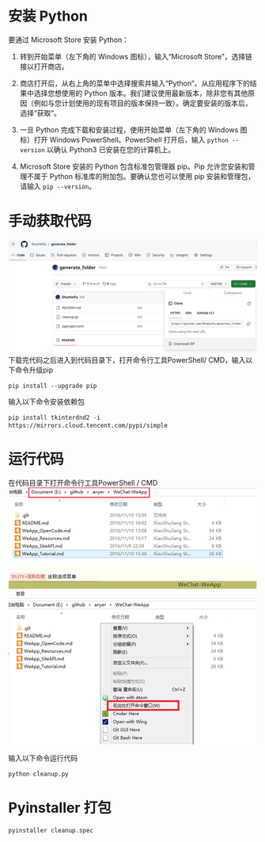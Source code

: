 # 安装 Python

要通过 Microsoft Store 安装 Python：

1. 转到开始菜单（左下角的 Windows 图标），输入“Microsoft Store”，选择链接以打开商店。

2. 商店打开后，从右上角的菜单中选择搜索并输入“Python”。从应用程序下的结果中选择您想使用的 Python 版本。我们建议使用最新版本，除非您有其他原因（例如与您计划使用的现有项目的版本保持一致）。确定要安装的版本后，选择“获取”。

3. 一旦 Python 完成下载和安装过程，使用开始菜单（左下角的 Windows 图标）打开 Windows PowerShell。PowerShell 打开后，输入 `python --version` 以确认 Python3 已安装在您的计算机上。

4. Microsoft Store 安装的 Python 包含标准包管理器 pip。Pip 允许您安装和管理不属于 Python 标准库的附加包。要确认您也可以使用 pip 安装和管理包，请输入 `pip --version`。

# 手动获取代码
![images/img.png](images/img.png)
下载完代码之后进入到代码目录下，打开命令行工具PowerShell/ CMD，输入以下命令升级pip
```shell
pip install --upgrade pip
```

输入以下命令安装依赖包
```shell
pip install tkinterdnd2 -i https://mirrors.cloud.tencent.com/pypi/simple
```

# 运行代码
在代码目录下打开命令行工具PowerShell / CMD
![images/img_1.png](images/img_1.png)

输入以下命令运行代码
```shell
python cleanup.py
```

# Pyinstaller 打包
```shell
pyinstaller cleanup.spec
```